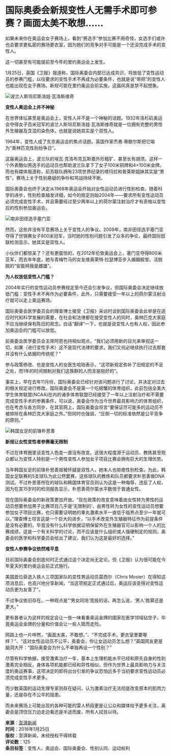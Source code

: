 # 国际奥委会新规变性人无需手术即可参赛？画面太美不敢想……

如果未来你在奥运会女子赛场上，看到“男选手”参加比赛不用奇怪，女选手们或许也会要求更私密的赛场更衣室，因为她们的竞争对手可能是一个还没完成手术的变性人。

这一切甚至有可能提前至今年的里约奥运会上发生。

1月25日，英国《卫报》报道称，国际奥委会内部已达成共识，将放低了变性运动员的参赛门槛，以往要求的变性手术不再成为必要条件，也就是说“带把”的变性人也能出现在女子赛场。新规可能在里约奥运会前实施，这画风真是禁不起想象。

![波兰人斯坦尼斯洛娃·瓦洛斯维奇](http://image.thepaper.cn/www/image/4/759/477.jpg)

**变性人奥运会上并不神秘**

在世界体坛甚至是奥运会上，变性人并不是一个神秘的话题。1932年洛杉矶奥运会夺得女子百米冠军的波兰人斯坦尼斯洛娃·瓦洛斯维奇就是一位拥有完整的男性外生殖器及含混的染色体，也就是说她其实是个双性人。

1964年，变性人成了东京奥运会的焦点话题。英国作家杰弗·蒂鲍尔斯把它喻为“奥林匹克性别纷争日”。

这届奥运会上，波兰队的埃瓦·克洛布克瓦斯嘉外形粗犷、甚至长有胡须。这样一个外表酷似男选手的运动员也帮助波兰队拿下了女子100米铜牌和4×100米金牌。而也有媒体报道称，前苏联队拥有23项世界纪录的塔玛拉和普莱斯姐妹其实是“男性”，赛场上关于性别悬疑的争吵和骂战持续不断。

国际奥委会也终于决定从1968年奥运会开始对女性运动员进行性别检查。随着科学的进步，性别检查越发详细，如今的规定则始2004年——要求所有变性运动员必须完成变性手术，并且需要经过至少两年以上的荷尔蒙注射治疗才有资格以变性后的性别参加奥运会。

![南非田径选手塞门亚](http://image.thepaper.cn/www/image/4/759/476.jpg)

然而，这些并没有平息赛场上关于变性人的争议。2009年，南非田径选手塞门亚夺得了世锦赛女子800米冠军，当时她的性别问题引发了众多的争论，最终国际田联检测显示，她其实是双性人。

小伙伴们都惊呆了？还有更震惊的，在2012年伦敦奥运会上，塞门亚夺得800米亚军，而去年年底，她与青梅竹马的女友维奥莱特·拉瑟博亚步入婚姻殿堂。活脱脱的“安能辨我是雌雄”。

**为人权放低变性人门槛？**

2004年实行的变性运动员参赛规定至今还会引发争议，但国际奥委会决定继续放低门槛：变性手术不再作为必要条件，此外，只需要接受一年以上的荷尔蒙注射治疗就可以走上奥运赛场。

国际奥委会医学委员会的理查博士接受《卫报》采访时谈到国际奥委会此举是在适应时代和科学发展的需要，在社会和法律都在接受变性人的同时，奥林匹克大家庭不应当继续保有陈旧的观念。白话“翻译”一下，也就是说变性人也有人权，因此参加奥运会的门槛可以放低。

前奥委会医学委员会主席阿恩也持相似观点，“我们必须用新的目光来审视这一切，如果（进行变性手术）这不是现代法律的要求，我们又何必继续执行过去那套并没有什么依据的传统呢？”

参与政策修改、也是变性人的女医生哈珀表示，“这项新规定弥补了旧规定的不足之处，而1年的时间限制对我们这族群的人而言是刚好的”。

事实上，早在去年11月份，国际奥委会已经针对该问题进行了讨论，并决定对过去的相关规定进行修改。国际奥委会不是第一个吃螃蟹的体育组织，此前包括全美大学生体育联盟(NCAA)在内的诸多体育联盟已经接受了一年以上注射治疗和不需要完成变性手术的参赛条件，可以说，奥委会作为当今世界最具影响力的体育组织，也在考虑与各方同步，在其官网上，国际奥委会坦言“要保证尽可能多的运动员不被排除在奥林匹克大家庭之外。”但同时也强调，“压倒一切的标准依然是公平竞争的原则。”

![韩国女足的前锋朴恩善](http://image.thepaper.cn/www/image/4/759/483.jpg)

**新规让女性变性者参赛毫无限制**

不过在体育圈里谈变性人色变一直没有改变。这很大程度源于运动员、教练甚至观众都认为变性人特别是一个男性变性人参加女子项目比赛会拥有巨大的生理优势。

当年韩国女足的前锋朴恩善就被怀疑是双性人，她本人也拒绝性别检查。为此，韩国女足联赛的5支球队为此公然罢赛，这些球队的教练和队员都要求朴恩善做DNA测试。不过朴恩善所在的球队和韩国体育官员则认为这是一种侮辱，违反了人权，因为在其15岁时的检测报告显示，朴恩善荷尔蒙水平数倍于普通女性。

现在国际奥委会的新政策更加开放。“现在政策的改变意味着由女性转为男性的运动员想要参加男子比赛项目几乎是‘无限制的’，由男性转为女性的变性运动员想要参加女子项目比赛，也只需要证明她的睾丸激素水平一直低于临界点至少一年就可以。”理查博士坦言这是一个巨大的进步，“以手术改变外生殖器特征作为前提条件是没有必要的，毕竟没有什么科学依据证明保留外在生殖器官可以影响一个人的比赛成绩，这是一个有关科学的讨论，而不应该是什么组织或人强硬制定的规则，奥委会的医学和科学委员会给出了建议，我们认为这是最好的选择。”

**变性人参赛争议依然难平息**

目前国际奥委会到底何时正式通过这个决定尚无定论，但《卫报》认为很可能在今年夏天的里约奥运会前正式施行。

美国首位获选入铁人三项国家队的变性男运动员莫西尔（Chris Mosier）在得知这项消息后，也高兴地分享新闻，“当这项规定正式通过后，奥运应该变得对变性运动员更为友善了”。

不过争议依旧存在。一种观点是“‘男女同场’竞技的话，再怎么说，‘男人’胜算还是更大。”

更有甚者认为这样的规定会让一些一味看重奥运金牌的国家在医学领域钻空子，毕竟奥运会金牌的分量和价值会让一些人铤而走险。

网路上也一片哗然，“画面太美，不敢想。”、“不完成手术，更衣室里要哪样？”、“这对女性运动员不公平，奥委会，你让女运动员怎么想？”英国网友更是脑洞大开：“国际奥委会为什么不单独再设一个性别？”

尽管有科学依据，接受激素治疗一年，基本上生理机能水平已经和原先自身的性别激素完全相反，身体各项机能都已经和异性相似，但作为世界上最具影响力与关注度的奥运赛事，这项决定的即将出台引发的争议恐怕远多于当初要求变性运动员必须完成变性手术更多。

而少数英国的运动生理专家则存在疑问，认为激素治疗无法彻底改变原本的肌肉力量，还是存在不公平的隐患。

而未来赛场上可能出现的各种可能的雷人桥段更是让公众和媒体给予更多关注，奥委会是顶住压力边走边看还是半途而废，所有人拭目以待。

**来源**：[澎湃新闻](https://www.thepaper.cn/newsDetail_forward_1551102)  
**时间**：2016年1月25日  
**版权**：澎湃新闻，未经授权不得转载  
**评论数**：125  
**条目标签**：变性人、奥运会、国际奥委会、性别认同、运动权利
<!-- tcd_original_link https://www.thepaper.cn/newsDetail_forward_1424969 -->
